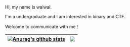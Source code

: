 Hi, my name is waiwai.

I'm a undergraduate and I am interested in binary and CTF.

Welcome to communicate with me！


| <a href="https://github.com/anuraghazra/github-readme-stats"><img align="center" src="https://github-readme-stats.vercel.app/api?username=waiwai24&count_private=true&show_icons=true&theme=dark" alt="Anurag's github stats" /></a> | <a href="https://github.com/anuraghazra/github-readme-stats"><img align="center" src="https://github-readme-stats.vercel.app/api/top-langs/?username=waiwai24&hide=html&layout=compact" /></a> |
| ------------- | ------------- |
